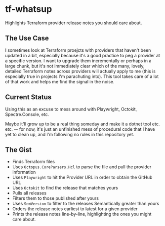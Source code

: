 # tf-whatsup

Highlights Terraform provider release notes you should care about.

## The Use Case

I sometimes look at Terraform proejcts with providers that haven't been updated in a bit, especially because it's a good practice to peg a provider at a specific version. I want to upgrade them incrementally or perhaps in a large chunk, but it's not immediately clear which of the many, lovely, detailed Terraform notes across providers will actually apply to me (this is especially true in projects I'm parachuting into). This tool takes care of a lot of that work and helps me find the signal in the noise.

## Current Status

Using this as an excuse to mess around with Playwright, Octokit, Spectre.Console, etc.

Maybe it'll grow up to be a real thing someday and make it a dotnet tool etc. etc. -- for now, it's just an unfinished mess of procedural code that I have yet to clean up, and I'm following no rules in this repository yet.

## The Gist

* Finds Terraform files
* Uses `Octopus.CoreParsers.Hcl` to parse the file and pull the provider information
* Uses `Playwright` to hit the Provider URL in order to obtain the GitHub URL
* Uses `Octokit` to find the release that matches yours
* Pulls all releases
* Filters them to those published after yours
* Uses `SemVersion` to filter to the releases Semantically greater than yours
* Orders the release notes earliest to latest for a given provider
* Prints the release notes line-by-line, highlighting the ones you might care about.
